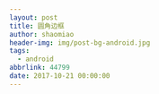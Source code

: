 ```yaml
---
layout: post
title: 圆角边框
author: shaomiao
header-img: img/post-bg-android.jpg
tags:
  - android
abbrlink: 44799
date: 2017-10-21 00:00:00
---
```

<shape xmlns:android="http://schemas.android.com/apk/res/android">
    <solid android:color="#ffffff" />
    <corners android:topLeftRadius="5dp"
        android:topRightRadius="5dp"
        android:bottomRightRadius="5dp"
        android:bottomLeftRadius="5dp"/>
    <stroke android:width="0.5dp" android:color="#cbab78" />
</shape>

